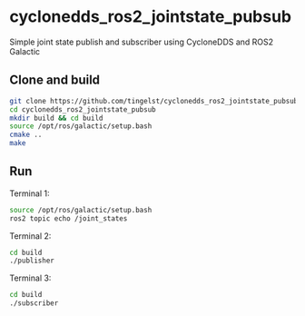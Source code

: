 # cyclonedds_ros2_jointstate_pubsub
Simple joint state publish and subscriber using CycloneDDS and ROS2 Galactic

## Clone and build
```bash
git clone https://github.com/tingelst/cyclonedds_ros2_jointstate_pubsub.git
cd cyclonedds_ros2_jointstate_pubsub
mkdir build && cd build 
source /opt/ros/galactic/setup.bash
cmake ..
make
```

## Run

Terminal 1:
```bash
source /opt/ros/galactic/setup.bash
ros2 topic echo /joint_states
```

Terminal 2:
```bash
cd build
./publisher
```

Terminal 3:
```bash
cd build
./subscriber
```
